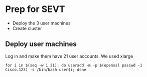 # Prep for SEVT

* Deploy the 3 user machines
* Create cluster

## Deploy user machines

Log in and make them have 21 user accounts.  We used xlarge 
```
for i in $(seq -w 1 21); do useradd -m -p $(openssl passwd -1 Cisco.123) -s /bin/bash user$i; done
```
